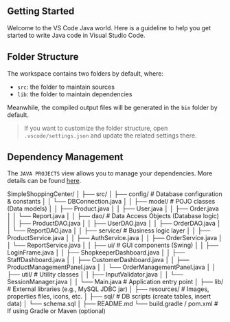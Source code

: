 ## Getting Started

Welcome to the VS Code Java world. Here is a guideline to help you get started to write Java code in Visual Studio Code.

## Folder Structure

The workspace contains two folders by default, where:

- `src`: the folder to maintain sources
- `lib`: the folder to maintain dependencies

Meanwhile, the compiled output files will be generated in the `bin` folder by default.

> If you want to customize the folder structure, open `.vscode/settings.json` and update the related settings there.

## Dependency Management

The `JAVA PROJECTS` view allows you to manage your dependencies. More details can be found [here](https://github.com/microsoft/vscode-java-dependency#manage-dependencies).

SimpleShoppingCenter/
│
├── src/
│   ├── config/               # Database configuration & constants
│   │   └── DBConnection.java
│
│   ├── model/                # POJO classes (Data models)
│   │   ├── Product.java
│   │   ├── User.java
│   │   ├── Order.java
│   │   └── Report.java
│
│   ├── dao/                  # Data Access Objects (Database logic)
│   │   ├── ProductDAO.java
│   │   ├── UserDAO.java
│   │   ├── OrderDAO.java
│   │   └── ReportDAO.java
│
│   ├── service/              # Business logic layer
│   │   ├── ProductService.java
│   │   ├── AuthService.java
│   │   ├── OrderService.java
│   │   └── ReportService.java
│
│   ├── ui/                   # GUI components (Swing)
│   │   ├── LoginFrame.java
│   │   ├── ShopkeeperDashboard.java
│   │   ├── StaffDashboard.java
│   │   ├── CustomerDashboard.java
│   │   ├── ProductManagementPanel.java
│   │   └── OrderManagementPanel.java
│
│   ├── util/                 # Utility classes
│   │   ├── InputValidator.java
│   │   └── SessionManager.java
│
│   └── Main.java             # Application entry point
│
├── lib/                      # External libraries (e.g., MySQL JDBC jar)
│
├── resources/                # Images, properties files, icons, etc.
│
├── sql/                      # DB scripts (create tables, insert data)
│   └── schema.sql
│
├── README.md
└── build.gradle / pom.xml    # If using Gradle or Maven (optional)

